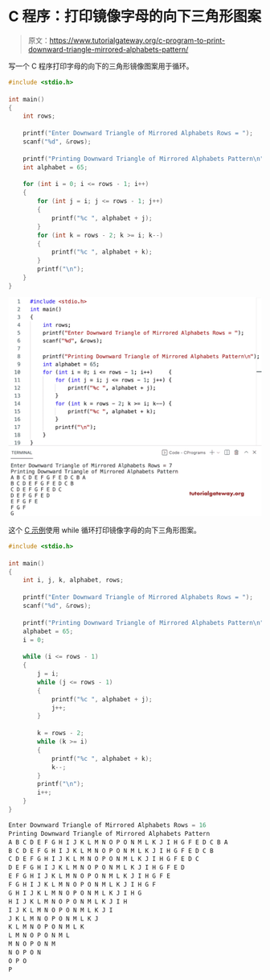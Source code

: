 # C 程序：打印镜像字母的向下三角形图案

> 原文：<https://www.tutorialgateway.org/c-program-to-print-downward-triangle-mirrored-alphabets-pattern/>

写一个 C 程序打印字母的向下的三角形镜像图案用于循环。

```c
#include <stdio.h>

int main()
{
	int rows;

	printf("Enter Downward Triangle of Mirrored Alphabets Rows = ");
	scanf("%d", &rows);

	printf("Printing Downward Triangle of Mirrored Alphabets Pattern\n");
	int alphabet = 65;

	for (int i = 0; i <= rows - 1; i++)
	{
		for (int j = i; j <= rows - 1; j++)
		{
			printf("%c ", alphabet + j);
		}
		for (int k = rows - 2; k >= i; k--)
		{
			printf("%c ", alphabet + k);
		}
		printf("\n");
	}
}
```

![C Program to Print Downward Triangle Mirrored Alphabets Pattern](img/3f6909512c1608ba80b3189ed61df234.png)

这个 [C 示例](https://www.tutorialgateway.org/c-programming-examples/)使用 while 循环打印镜像字母的向下三角形图案。

```c
#include <stdio.h>

int main()
{
	int i, j, k, alphabet, rows;

	printf("Enter Downward Triangle of Mirrored Alphabets Rows = ");
	scanf("%d", &rows);

	printf("Printing Downward Triangle of Mirrored Alphabets Pattern\n");
	alphabet = 65;
	i = 0;

	while (i <= rows - 1)
	{
		j = i;
		while (j <= rows - 1)
		{
			printf("%c ", alphabet + j);
			j++;
		}

		k = rows - 2;
		while (k >= i)
		{
			printf("%c ", alphabet + k);
			k--;
		}
		printf("\n");
		i++;
	}
}
```

```c
Enter Downward Triangle of Mirrored Alphabets Rows = 16
Printing Downward Triangle of Mirrored Alphabets Pattern
A B C D E F G H I J K L M N O P O N M L K J I H G F E D C B A 
B C D E F G H I J K L M N O P O N M L K J I H G F E D C B 
C D E F G H I J K L M N O P O N M L K J I H G F E D C 
D E F G H I J K L M N O P O N M L K J I H G F E D 
E F G H I J K L M N O P O N M L K J I H G F E 
F G H I J K L M N O P O N M L K J I H G F 
G H I J K L M N O P O N M L K J I H G 
H I J K L M N O P O N M L K J I H 
I J K L M N O P O N M L K J I 
J K L M N O P O N M L K J 
K L M N O P O N M L K 
L M N O P O N M L 
M N O P O N M 
N O P O N 
O P O 
P 
```